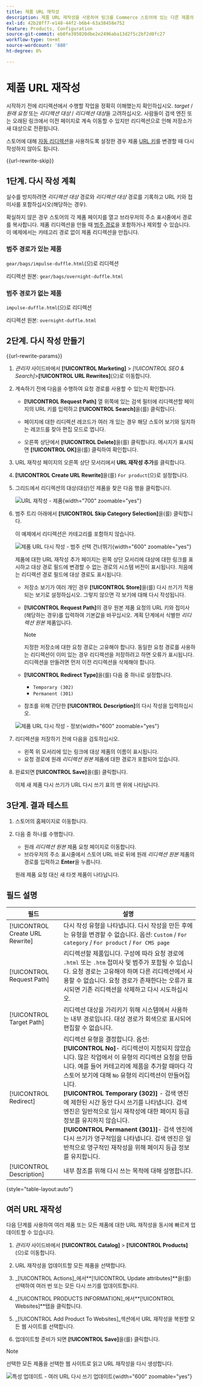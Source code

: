 ```yaml
---
title: 제품 URL 재작성
description: 제품 URL 재작성을 사용하여 링크를 Commerce 스토어에 있는 다른 제품의 URL로 리디렉션하는 방법에 대해 알아봅니다.
exl-id: 42b28ff7-e148-44f2-b6b4-63a38458e752
feature: Products, Configuration
source-git-commit: eb0fe395020dbe2e2496aba13d2f5c2bf2d0fc27
workflow-type: tm+mt
source-wordcount: '880'
ht-degree: 0%

---
```


# 제품 URL 재작성

시작하기 전에 리디렉션에서 수행할 작업을 정확히 이해했는지 확인하십시오. _target_ / _원래 요청_ 또는 _리디렉션 대상_ / _리디렉션 대상_&#x200B;을 고려하십시오. 사람들이 검색 엔진 또는 오래된 링크에서 이전 페이지로 계속 이동할 수 있지만 리디렉션으로 인해 저장소가 새 대상으로 전환됩니다.

스토어에 대해 [자동 리디렉션](url-redirect-product-automatic.md)을 사용하도록 설정한 경우 제품 [URL 키](../catalog/catalog-urls.md)를 변경할 때 다시 작성하지 않아도 됩니다.

{{url-rewrite-skip}}

## 1단계. 다시 작성 계획

실수를 방지하려면 _리디렉션 대상_ 경로와 _리디렉션 대상_ 경로를 기록하고 URL 키와 접미사를 포함하십시오(해당하는 경우).

확실하지 않은 경우 스토어의 각 제품 페이지를 열고 브라우저의 주소 표시줄에서 경로를 복사합니다. 제품 리디렉션을 만들 때 [범주 경로](../catalog/catalog-urls.md)을 포함하거나 제외할 수 있습니다. 이 예제에서는 카테고리 경로 없이 제품 리디렉션을 만듭니다.

### 범주 경로가 있는 제품

`gear/bags/impulse-duffle.html`(으)로 리디렉션

리디렉션 원본: `gear/bags/overnight-duffle.html`

### 범주 경로가 없는 제품

`impulse-duffle.html`(으)로 리디렉션

리디렉션 원본: `overnight-duffle.html`

## 2단계. 다시 작성 만들기

{{url-rewrite-params}}

1. _관리자_ 사이드바에서 **[!UICONTROL Marketing]** > _[!UICONTROL SEO & Search]_>**[!UICONTROL URL Rewrites]**(으)로 이동합니다.

1. 계속하기 전에 다음을 수행하여 요청 경로를 사용할 수 있는지 확인합니다.

   - **[!UICONTROL Request Path]** 열 위쪽에 있는 검색 필터에 리디렉션할 페이지의 URL 키를 입력하고 **[!UICONTROL Search]**&#x200B;을(를) 클릭합니다.

   - 페이지에 대한 리디렉션 레코드가 여러 개 있는 경우 해당 스토어 보기와 일치하는 레코드를 찾아 편집 모드로 엽니다.

   - 오른쪽 상단에서 **[!UICONTROL Delete]**&#x200B;을(를) 클릭합니다. 메시지가 표시되면 **[!UICONTROL OK]**&#x200B;을(를) 클릭하여 확인합니다.

1. URL 재작성 페이지의 오른쪽 상단 모서리에서 **URL 재작성 추가**&#x200B;를 클릭합니다.

1. **[!UICONTROL Create URL Rewrite]**&#x200B;을(를) `For product`(으)로 설정합니다.

1. 그리드에서 리디렉션의 대상(대상)인 제품을 찾은 다음 행을 클릭합니다.

   ![URL 재작성 - 제품](./assets/url-rewrite-product.png){width="700" zoomable="yes"}

1. 범주 트리 아래에서 **[!UICONTROL Skip Category Selection]**&#x200B;을(를) 클릭합니다.

   이 예제에서 리디렉션은 카테고리를 포함하지 않습니다.

   ![제품 URL 다시 작성 - 범주 선택 건너뛰기](./assets/url-rewrite-skip-category-selection.png){width="600" zoomable="yes"}

   제품에 대한 URL 재작성 추가 페이지는 왼쪽 상단 모서리에 대상에 대한 링크를 표시하고 대상 경로 필드에 변경할 수 없는 경로의 시스템 버전이 표시됩니다. 처음에는 리디렉션 경로 필드에 대상 경로도 표시됩니다.

   - 저장소 보기가 여러 개인 경우 **[!UICONTROL Store]**&#x200B;을(를) 다시 쓰기가 적용되는 보기로 설정하십시오. 그렇지 않으면 각 보기에 대해 다시 작성됩니다.

   - **[!UICONTROL Request Path]**&#x200B;의 경우 원본 제품 요청의 URL 키와 접미사(해당하는 경우)를 입력하여 기본값을 바꾸십시오. 계획 단계에서 식별한 _리디렉션 원본_ 제품입니다.

     >[!NOTE]
     >
     >지정한 저장소에 대한 요청 경로는 고유해야 합니다. 동일한 요청 경로를 사용하는 리디렉션이 이미 있는 경우 리디렉션을 저장하려고 하면 오류가 표시됩니다. 리디렉션을 만들려면 먼저 이전 리디렉션을 삭제해야 합니다.

   - **[!UICONTROL Redirect Type]**&#x200B;을(를) 다음 중 하나로 설정합니다.

      - `Temporary (302)`
      - `Permanent (301)`

   - 참조를 위해 간단한 **[!UICONTROL Description]**&#x200B;의 다시 작성을 입력하십시오.

   ![제품 URL 다시 작성 - 정보](./assets/url-rewrite-product-permanent-301.png){width="600" zoomable="yes"}

1. 리디렉션을 저장하기 전에 다음을 검토하십시오.

   - 왼쪽 위 모서리에 있는 링크에 대상 제품의 이름이 표시됩니다.
   - 요청 경로에 원래 _리디렉션 원본_ 제품에 대한 경로가 포함되어 있습니다.

1. 완료되면 **[!UICONTROL Save]**&#x200B;을(를) 클릭합니다.

   이제 새 제품 다시 쓰기가 URL 다시 쓰기 표의 맨 위에 나타납니다.

## 3단계. 결과 테스트

1. 스토어의 홈페이지로 이동합니다.

1. 다음 중 하나를 수행합니다.

   - 원래 _리디렉션 원본_ 제품 요청 페이지로 이동합니다.
   - 브라우저의 주소 표시줄에서 스토어 URL 바로 뒤에 원래 _리디렉션 원본_ 제품의 경로를 입력하고 **Enter**&#x200B;을 누릅니다.

   원래 제품 요청 대신 새 타겟 제품이 나타납니다.

## 필드 설명

| 필드 | 설명 |
|--- |--- |
| [!UICONTROL Create URL Rewrite] | 다시 작성 유형을 나타냅니다. 다시 작성을 만든 후에는 유형을 변경할 수 없습니다. 옵션: `Custom` / `For category` / `For product` / `For CMS page` |
| [!UICONTROL Request Path] | 리디렉션할 제품입니다. 구성에 따라 요청 경로에 `.html` 또는 `.htm` 접미사 및 범주가 포함될 수 있습니다. 요청 경로는 고유해야 하며 다른 리디렉션에서 사용할 수 없습니다. 요청 경로가 존재한다는 오류가 표시되면 기존 리디렉션을 삭제하고 다시 시도하십시오. |
| [!UICONTROL Target Path] | 리디렉션 대상을 가리키기 위해 시스템에서 사용하는 내부 경로입니다. 대상 경로가 회색으로 표시되어 편집할 수 없습니다. |
| [!UICONTROL Redirect] | 리디렉션 유형을 결정합니다. 옵션: <br/>**[!UICONTROL No]**- 리디렉션이 지정되지 않았습니다. 많은 작업에서 이 유형의 리디렉션 요청을 만듭니다. 예를 들어 카테고리에 제품을 추가할 때마다 각 스토어 보기에 대해 `No` 유형의 리디렉션이 만들어집니다.<br/>**[!UICONTROL Temporary (302)]** - 검색 엔진에 제한된 시간 동안 다시 쓰기를 나타냅니다. 검색 엔진은 일반적으로 임시 재작성에 대한 페이지 등급 정보를 유지하지 않습니다. <br/>**[!UICONTROL Permanent (301)]**- 검색 엔진에 다시 쓰기가 영구적임을 나타냅니다. 검색 엔진은 일반적으로 영구적인 재작성을 위해 페이지 등급 정보를 유지합니다. |
| [!UICONTROL Description] | 내부 참조를 위해 다시 쓰는 목적에 대해 설명합니다. |

{style="table-layout:auto"}

## 여러 URL 재작성

다음 단계를 사용하여 여러 제품 또는 모든 제품에 대한 URL 재작성을 동시에 빠르게 업데이트할 수 있습니다.

1. _관리자_ 사이드바에서 **[!UICONTROL Catalog]** > **[!UICONTROL Products]**(으)로 이동합니다.

1. URL 재작성을 업데이트할 모든 제품을 선택합니다.

1. _[!UICONTROL Actions]_에서&#x200B;**[!UICONTROL Update attributes]**을(를) 선택하여 여러 번 또는 모든 다시 쓰기를 업데이트합니다.

1. _[!UICONTROL PRODUCTS INFORMATION]_에서&#x200B;**[!UICONTROL Websites]**탭을 클릭합니다.

1. _[!UICONTROL Add Product To Websites]_섹션에서 URL 재작성을 복원할 모든 웹 사이트를 선택합니다.

1. 업데이트할 준비가 되면 **[!UICONTROL Save]**&#x200B;을(를) 클릭합니다.

>[!NOTE]
>
>선택한 모든 제품을 선택한 웹 사이트로 읽고 URL 재작성을 다시 생성합니다.

![특성 업데이트 - 여러 URL 다시 쓰기 업데이트](./assets/url-rewrites-update.png){width="600" zoomable="yes"}
